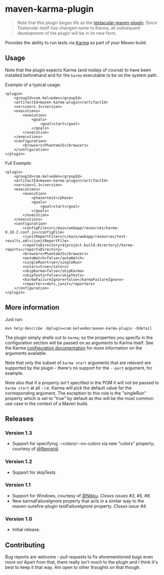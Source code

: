 # maven-karma-plugin
> Note that this plugin began life as the [testacular-maven-plugin](https://github.com/kelveden/testacular-maven-plugin). Since Testacular itself has changed name to Karma, all subsequent development
of the plugin will be in its new form.

Provides the ability to run tests via [Karma](http://karma-runner.github.com/) as part of your Maven build.

## Usage

Note that the plugin expects Karma (and nodejs of course) to have been installed beforehand and for the `karma`
executable to be on the system path.

Example of a typical usage:

    <plugin>
        <groupId>com.kelveden</groupId>
        <artifactId>maven-karma-plugin</artifactId>
        <version>1.3</version>
        <executions>
            <execution>
                <goals>
                    <goal>start</goal>
                </goals>
            </execution>
        </executions>
        <configuration>
            <browsers>PhantomJS</browsers>
        </configuration>
    </plugin>

Full Example:

    <plugin>
        <groupId>com.kelveden</groupId>
        <artifactId>maven-karma-plugin</artifactId>
        <version>1.3</version>
        <executions>
            <execution>
                <phase>test</phase>
                <goals>
                    <goal>start</goal>
                </goals>
            </execution>
        </executions>
        <configuration>
            <configFile>src/main/webapp/resources/karma-0.10.2.conf.js</configFile>
            <junitReportFile>src/main/webapp/resources/test-results.xml</junitReportFile>
            <reportsDirectory>${project.build.directory}/karma-reports</reportsDirectory>
            <browsers>PhantomJS</browsers>
            <autoWatch>false</autoWatch>
            <singleRun>true</singleRun>
            <colors>true</colors>
            <skipKarma>false</skipKarma>
            <skipTests>false</skipTests>
            <karmaFailureIgnore>false</karmaFailureIgnore>
            <reporters>dots,junit</reporters>
        </configuration>
    </plugin>


## More information

Just run:

    mvn help:describe -Dplugin=com.kelveden:maven-karma-plugin -Ddetail

The plugin simply shells out to `karma`; so the properties you specify in the configuration section will
be passed on as arguments to Karma itself. See the Karma
[configuration documentation](http://karma-runner.github.com/0.10/config/configuration-file.html) for more
information on the arguments available.

Note that only the subset of `karma start` arguments that are relevant are supported by the plugin - there's no
support for the `--port` argument, for example.

Note also that if a property isn't specified in the POM it will not be passed to `karma start` at all - i.e. Karma will
pick the default value for the corresponding argument. The exception to this rule is the "singleRun" property which is
set to "true" by default as this will be the most common use case in the context of a Maven build.

## Releases

### Version 1.3
   * Support for specifying --colors/--no-colors via new "colors" property; courtesy of [@fbengrid](https://github.com/fbengrid).

### Version 1.2
   * Support for skipTests.

### Version 1.1
   * Support for Windows, courtesy of [@Nikku](https://github.com/Nikku). _Closes issues #3, #5, #6._
   * New karmaFailureIgnore property that acts in a similar way to the maven-surefire-plugin testFailureIgnore property. _Closes issue #4._

### Version 1.0
   * Initial release.

## Contributing

Bug reports are welcome - pull requests to fix aforementioned bugs even more so! Apart from that,
there really isn't much to the plugin and I think it's best to keep it that way. Am open to other thoughts on that though.

